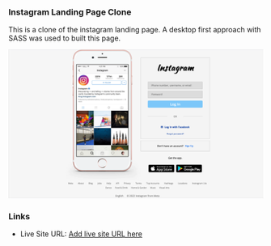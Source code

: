 ### Instagram Landing Page Clone

This is a clone of the instagram landing page.
A desktop first approach with SASS was used to built this page.

![](img/screenshot.png)

### Links

- Live Site URL: [Add live site URL here](https://your-live-site-url.com)

